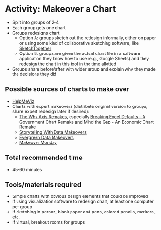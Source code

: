 # Activity: Makeover a Chart

* Split into groups of 2-4
* Each group gets one chart
* Groups redesigns chart
    * Option A: groups sketch out the redesign informally, either on paper or using some kind of collaborative sketching software, like [SketchTogether](https://sketchtogether.com/)
    * Option B: groups are given the actual chart file in a software application they know how to use (e.g., Google Sheets) and they redesign the chart in this tool in the time allotted
* Groups share before/after with wider group and explain why they made the decisions they did 

## Possible sources of charts to make over

* [HelpMeViz](https://policyviz.com/helpmeviz/)
* Charts with expert makeovers (distribute original version to groups, share expert redesign later if desired):
    * [The Why Axis Remakes](http://thewhyaxis.info/remakes/), especially [Breaking Excel Defaults – A Government Chart Remake](http://thewhyaxis.info/defaults/) and [Mind the Gap - An Economic Chart Remake](http://thewhyaxis.info/gap-remake/) 
    * [Storytelling With Data Makeovers](https://www.storytellingwithdata.com/blog?tag=Visual+Makeover)
    * [Evergreen Data Makeovers](https://stephanieevergreen.com/makeovers/) 
    * [Makeover Monday](https://www.makeovermonday.co.uk/makeovers/)

## Total recommended time

* 45-60 minutes

## Tools/materials required

* Simple charts with obvious design elements that could be improved
* If using visualization software to redesign chart, at least one computer per group
* If sketching in person, blank paper and pens, colored pencils, markers, etc.
* If virtual, breakout rooms for groups
